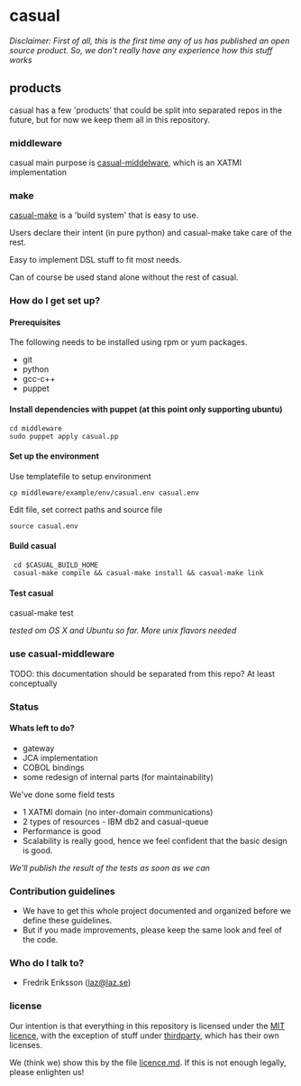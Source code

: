 # casual

*Disclaimer: First of all, this is the first time any of us has published an open source product. So, we don't really have any 
experience how this stuff works*

## products

casual has a few 'products' that could be split into separated repos in the future, but for now
we keep them all in this repository. 

### middleware
casual main purpose is [casual-middelware](/middleware/readme.md), which is an XATMI implementation

### make
[casual-make](/tools/casual/make/readme.md) is a 'build system' that is easy to use.

Users declare their intent (in pure python) and casual-make take care of the rest. 

Easy to implement DSL stuff to fit most needs. 

Can of course be used stand alone without the rest of casual.

### How do I get set up? ###

#### Prerequisites
The following needs to be installed using rpm or yum packages.
* git
* python
* gcc-c++
* puppet

#### Install dependencies with puppet (at this point only supporting ubuntu)
    cd middleware
    sudo puppet apply casual.pp
    
#### Set up the environment
Use templatefile to setup environment

    cp middleware/example/env/casual.env casual.env

Edit file, set correct paths and source file
    
    source casual.env

#### Build casual
     cd $CASUAL_BUILD_HOME
     casual-make compile && casual-make install && casual-make link

#### Test casual
     
casual-make test

*tested om OS X and Ubuntu so far. More unix flavors needed* 
     

### use casual-middleware
TODO: this documentation should be separated from this repo? At least conceptually

### Status

#### Whats left to do?
* gateway 
* JCA implementation
* COBOL bindings
* some redesign of internal parts (for maintainability)

We've done some field tests

* 1 XATMI domain (no inter-domain communications)
* 2 types of resources - IBM db2 and casual-queue
* Performance is good
* Scalability is really good, hence we feel confident that the basic design is good.

*We'll publish the result of the tests as soon as we can*
 
### Contribution guidelines ###

* We have to get this whole project documented and organized before we define these guidelines.
* But if you made improvements, please keep the same look and feel of the code. 

### Who do I talk to? ###

* Fredrik Eriksson (laz@laz.se)


### license
Our intention is that everything in this repository is licensed under the [MIT licence](https://opensource.org/licenses/MIT), 
with the exception of stuff under [thirdparty](/thirdparty/readme.md), which has their own licenses.

We (think we) show this by the file [licence.md](/license.md). If this is not enough legally, please enlighten us!